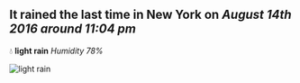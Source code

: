 ## It rained the last time in New York on *August 14th 2016 around 11:04 pm*
💧  **light rain** *Humidity 78%*

![light rain](http://openweathermap.org/img/w/10n.png)
